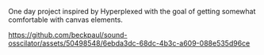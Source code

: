 One day project inspired by Hyperplexed with the goal of getting somewhat comfortable with canvas elements.

https://github.com/beckpaul/sound-osscilator/assets/50498548/6ebda3dc-68dc-4b3c-a609-088e535d96ce
